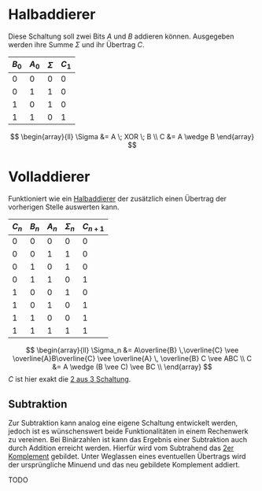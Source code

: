 # Halbaddierer
Diese Schaltung soll zwei Bits $A$ und $B$ addieren können. Ausgegeben werden ihre Summe $\Sigma$ und ihr Übertrag $C$.


| $B_0$ | $A_0$ | $\Sigma$ | $C_1$ |
| ----- | ----- | -------- | ----- |
| 0     | 0     | 0        | 0     |
| 0     | 1     | 1        | 0     |
| 1     | 0     | 1        | 0     |
| 1     | 1     | 0        | 1     |
$$
\begin{array}{ll}
\Sigma &= A \; XOR \; B \\
C &= A \wedge B
\end{array}
$$

# Volladdierer
Funktioniert wie ein [Halbaddierer](#Halbaddierer) der zusätzlich einen Übertrag der vorherigen Stelle auswerten kann.

| $C_n$ | $B_n$ | $A_n$ | $\Sigma_n$ | $C_{n+1}$ |
| ----- | ----- | ----- | ---------- | --------- |
| 0     | 0     | 0     | 0          | 0         |
| 0     | 0     | 1     | 1          | 0         |
| 0     | 1     | 0     | 1          | 0         |
| 0     | 1     | 1     | 0          | 1         |
| 1     | 0     | 0     | 1          | 0         |
| 1     | 0     | 1     | 0          | 1         |
| 1     | 1     | 0     | 0          | 1         |
| 1     | 1     | 1     | 1          | 1         |
$$
\begin{array}{ll}
\Sigma_n &= A\overline{B} \,\overline{C} \vee \overline{A}B\overline{C} \vee \overline{A} \, \overline{B} C \vee ABC \\
C &= A \wedge (B \vee C) \vee BC \\
\end{array}
$$
$C$ ist hier exakt die [2 aus 3 Schaltung](Boolsche%20Algebra.md#2%20aus%203%20Schaltung).

## Subtraktion
Zur Subtraktion kann analog eine eigene Schaltung entwickelt werden, jedoch ist es wünschenswert beide Funktionalitäten in einem Rechenwerk zu vereinen.
Bei Binärzahlen ist kann das Ergebnis einer Subtraktion auch durch Addition erreicht werden.
Hierfür wird vom Subtrahend das [2er Komplement](DigitaltechnischeBegriffe.md#2er%20Komplement) gebildet. Unter Weglassen eines eventuellen Übertrags wird der ursprüngliche Minuend und das neu gebildete Komplement addiert.

TODO